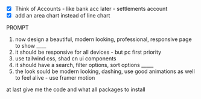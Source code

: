 - [x] Think of Accounts - like bank acc later - settlements account
- [x] add an area chart instead of line chart

PROMPT

1. now design a beautiful, modern looking, professional, responsive page to show ____
2. it should be responsive for all devices - but pc first priority 
3. use tailwind css, shad cn ui components
4. it should have a search, filter options, sort options _____
5. the look sould be modern looking, dashing, use good animations as well to feel alive - use framer motion 

at last give me the code and what all packages to install 